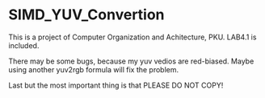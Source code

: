 # SIMD_YUV_Convertion

This is a project of Computer Organization and Achitecture, PKU. LAB4.1 is included.

There may be some bugs, because my yuv vedios are red-biased.
Maybe using another yuv2rgb formula will fix the problem.

Last but the most important thing is that PLEASE DO NOT COPY!
